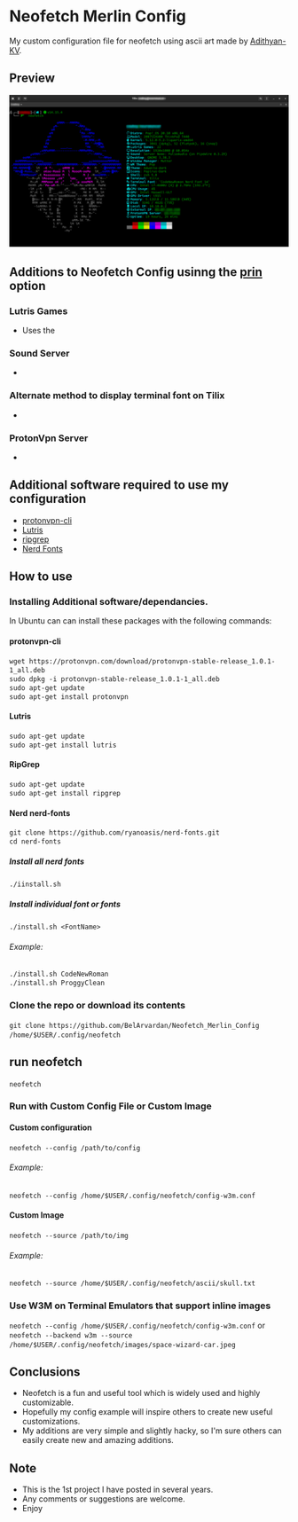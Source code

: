 # Neofetch Merlin Config
My custom configuration file for neofetch using ascii art made by [Adithyan-KV](https://github.com/Adithyan-KV).

## Preview
![ASCII-wizard-preview](/Preview/Merlin_on_Tilix.png)

## Additions to Neofetch Config usinng the [prin](https://github.com/dylanaraps/neofetch/wiki/Customizing-Info#prin) option

### Lutris Games
- Uses the 

### Sound Server
-

### Alternate method to display terminal font on Tilix 
-

### ProtonVpn Server
-


## Additional software required to use my configuration

- [protonvpn-cli](https://protonvpn.com/support/linux-ubuntu-vpn-setup)
- [Lutris](https://github.com/lutris/lutris)
- [ripgrep](https://github.com/BurntSushi/ripgrep)
- [Nerd Fonts](https://github.com/ryanoasis/nerd-fonts)

## How to use

### Installing Additional software/dependancies.
In Ubuntu can can install these packages with the following commands:

#### protonvpn-cli
```
wget https://protonvpn.com/download/protonvpn-stable-release_1.0.1-1_all.deb
sudo dpkg -i protonvpn-stable-release_1.0.1-1_all.deb
sudo apt-get update
sudo apt-get install protonvpn
```
#### Lutris
```
sudo apt-get update
sudo apt-get install lutris
```
#### RipGrep
```
sudo apt-get update
sudo apt-get install ripgrep
```
#### Nerd nerd-fonts
```
git clone https://github.com/ryanoasis/nerd-fonts.git
cd nerd-fonts
```
##### Install all nerd fonts
`./iinstall.sh`
##### Install individual font or fonts
`./install.sh <FontName>`
###### Example:
```
./install.sh CodeNewRoman
./install.sh ProggyClean
```

### Clone the repo or download its contents
`git clone https://github.com/BelArvardan/Neofetch_Merlin_Config /home/$USER/.config/neofetch`

## run neofetch
`neofetch`

### Run with Custom Config File or Custom Image
#### Custom configuration
`neofetch --config /path/to/config`
###### Example:
`neofetch --config /home/$USER/.config/neofetch/config-w3m.conf`

#### Custom Image
`neofetch --source /path/to/img`
###### Example:
`neofetch --source /home/$USER/.config/neofetch/ascii/skull.txt`

### Use W3M on Terminal Emulators that support inline images
`neofetch --config /home/$USER/.config/neofetch/config-w3m.conf`
or
`neofetch --backend w3m --source /home/$USER/.config/neofetch/images/space-wizard-car.jpeg`

## Conclusions
- Neofetch is a fun and useful tool which is widely used and highly customizable.
- Hopefully my config example will inspire others to create new useful customizations.
- My additions are very simple and slightly hacky, so I'm sure others can easily create new and amazing additions. 

## Note
- This is the 1st project I have posted in several years.
- Any comments or suggestions are welcome.
- Enjoy